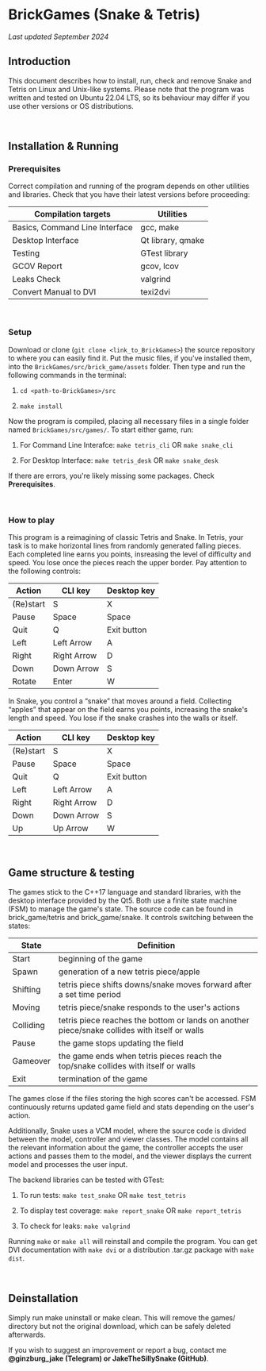 # BrickGames (Snake & Tetris)

_Last updated September 2024_

## Introduction

This document describes how to install, run, check and remove Snake and Tetris on Linux and Unix-like systems. Please note that the program was written and tested on Ubuntu 22.04 LTS, so its behaviour may differ if you use other versions or OS distributions.

</br>

## Installation & Running

### Prerequisites

Correct compilation and running of the program depends on other utilities and libraries. Check that you have their latest versions before proceeding: 

| Compilation targets | Utilities |
| ------------------- | --------- |
| Basics, Command Line Interface | gcc, make |
| Desktop Interface | Qt library, qmake |
| Testing | GTest library |
| GCOV Report | gcov, lcov |
| Leaks Check | valgrind |
| Convert Manual to DVI | texi2dvi |

</br>

### Setup

Download or clone (`git clone <link_to_BrickGames>`) the source repository to where you can easily find it. Put the music files, if you've installed them, into the `BrickGames/src/brick_game/assets` folder. Then type and run the following commands in the terminal: 

1. `cd <path-to-BrickGames>/src`

2. `make install`

Now the program is compiled, placing all necessary files in a single folder named `BrickGames/src/games/`. To start either game, run: 

1. For Command Line Interafce: `make tetris_cli` OR `make snake_cli`

2. For Desktop Interface: `make tetris_desk` OR `make snake_desk`

If there are errors, you're likely missing some packages. Check __Prerequisites__.

</br>

### How to play

This program is a reimagining of classic Tetris and Snake. In Tetris, your task is to make horizontal lines from randomly generated falling pieces. Each completed line earns you points, insreasing the level of difficulty and speed. You lose once the pieces reach the upper border. Pay attention to the following controls: 

| Action	| CLI key |	Desktop key |
| ------- | ------- | ----------- |
| (Re)start	| S |	X |
| Pause |	Space |	Space |
| Quit | Q	| Exit button |
| Left |	Left Arrow |	A |
| Right	| Right Arrow	| D |
| Down |	Down Arrow	| S |
| Rotate	| Enter	| W |

In Snake, you control a “snake” that moves around a field. Collecting “apples” that appear on the field earns you points, increasing the snake's length and speed. You lose if the snake crashes into the walls or itself. 

| Action	| CLI key |	Desktop key |
| ------- | ------- | ----------- |
| (Re)start	| S |	X |
| Pause |	Space |	Space |
| Quit | Q	| Exit button |
| Left |	Left Arrow |	A |
| Right	| Right Arrow	| D |
| Down |	Down Arrow	| S |
| Up	| Up Arrow	| W |

</br>

## Game structure & testing

The games stick to the C++17 language and standard libraries, with the desktop interface provided by the Qt5. Both use a finite state machine (FSM) to manage the game's state. The source code can be found in brick_game/tetris and brick_game/snake. It controls switching between the states: 

| State | Definition |
| ----- | ---------- |
| Start | beginning of the game | 
| Spawn | generation of a new tetris piece/apple |
| Shifting | tetris piece shifts downs/snake moves forward after a set time period |
| Moving | tetris piece/snake responds to the user's actions |
| Colliding | tetris piece reaches the bottom or lands on another piece/snake collides with itself or walls |
| Pause | the game stops updating the field |
| Gameover | the game ends when tetris pieces reach the top/snake collides with itself or walls |
| Exit | termination of the game |

The games close if the files storing the high scores can't be accessed. FSM continuously returns updated game field and stats depending on the user's action.

Additionally, Snake uses a VCM model, where the source code is divided between the model, controller and viewer classes. The model contains all the relevant information about the game, the controller accepts the user actions and passes them to the model, and the viewer displays the current model and processes the user input.

The backend libraries can be tested with GTest: 

1. To run tests: `make test_snake` OR `make test_tetris`

2. To display test coverage: `make report_snake` OR `make report_tetris`

3. To check for leaks: `make valgrind`

Running `make` or `make all` will reinstall and compile the program. You can get DVI documentation with `make dvi` or a distribution .tar.gz package with `make dist`.

</br>

## Deinstallation

Simply run make uninstall or make clean. This will remove the games/ directory but not the original download, which can be safely deleted afterwards.

If you wish to suggest an improvement or report a bug, contact me __@ginzburg_jake (Telegram) or JakeTheSillySnake (GitHub)__.
